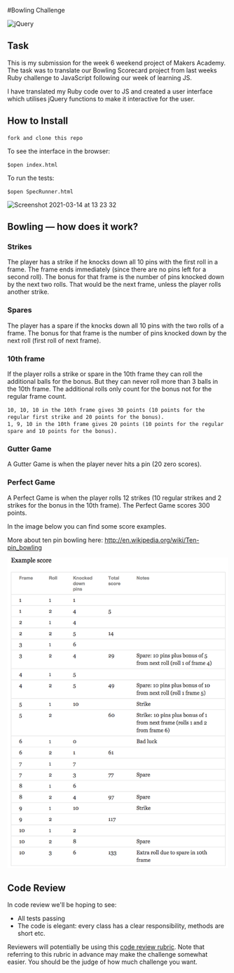 #Bowling Challenge

![jQuery](https://user-images.githubusercontent.com/75075773/111069770-8550fb00-84c6-11eb-97a4-101b91744679.gif)

## Task

This is my submission for the week 6 weekend project of Makers Academy. The task was to translate our Bowling Scorecard project from last weeks Ruby challenge to JavaScript following our week of learning JS.

I have translated my Ruby code over to JS and created a user interface which utilises jQuery functions to make it interactive for the user. 

## How to Install

```
fork and clone this repo
```
To see the interface in the browser:

```
$open index.html
```
To run the tests:
```
$open SpecRunner.html
```

<img width="1344" alt="Screenshot 2021-03-14 at 13 23 32" src="https://user-images.githubusercontent.com/75075773/111070222-82efa080-84c8-11eb-8ebb-4a497c7f88cb.png">

## Bowling — how does it work?

### Strikes

The player has a strike if he knocks down all 10 pins with the first roll in a frame. The frame ends immediately (since there are no pins left for a second roll). The bonus for that frame is the number of pins knocked down by the next two rolls. That would be the next frame, unless the player rolls another strike.

### Spares

The player has a spare if the knocks down all 10 pins with the two rolls of a frame. The bonus for that frame is the number of pins knocked down by the next roll (first roll of next frame).

### 10th frame

If the player rolls a strike or spare in the 10th frame they can roll the additional balls for the bonus. But they can never roll more than 3 balls in the 10th frame. The additional rolls only count for the bonus not for the regular frame count.

    10, 10, 10 in the 10th frame gives 30 points (10 points for the regular first strike and 20 points for the bonus).
    1, 9, 10 in the 10th frame gives 20 points (10 points for the regular spare and 10 points for the bonus).

### Gutter Game

A Gutter Game is when the player never hits a pin (20 zero scores).

### Perfect Game

A Perfect Game is when the player rolls 12 strikes (10 regular strikes and 2 strikes for the bonus in the 10th frame). The Perfect Game scores 300 points.

In the image below you can find some score examples.

More about ten pin bowling here: http://en.wikipedia.org/wiki/Ten-pin_bowling

![Ten Pin Score Example](images/example_ten_pin_scoring.png)

## Code Review

In code review we'll be hoping to see:

* All tests passing
* The code is elegant: every class has a clear responsibility, methods are short etc.

Reviewers will potentially be using this [code review rubric](docs/review.md).  Note that referring to this rubric in advance may make the challenge somewhat easier.  You should be the judge of how much challenge you want.
